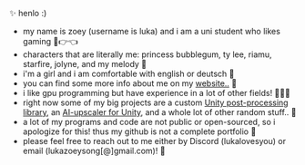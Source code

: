 ✨ henlo :)
<br>
- my name is zoey (username is luka) and i am a uni student who likes gaming 🥺👉👈
- characters that are literally me: princess bubblegum, ty lee, riamu, starfire, jolyne, and my melody 👑
- i'm a girl and i am comfortable with english or deutsch 🫶
- you can find some more info about me on my [website..](http://www.luka.moe) 🌙
- i like gpu programming but have experience in a lot of other fields! 👩🏼‍💻
- right now some of my big projects are a custom [Unity post-processing library](www.luka.moe/june), an [AI-upscaler for Unity](https://luka.moe/magicbounce), and a whole lot of other random stuff.. 🌈
- a lot of my programs and code are not public or open-sourced, so i apologize for this! thus my github is not a complete portfolio 👻
- please feel free to reach out to me either by Discord (lukalovesyou) or email (lukazoeysong[@]gmail.com)! 🥂
